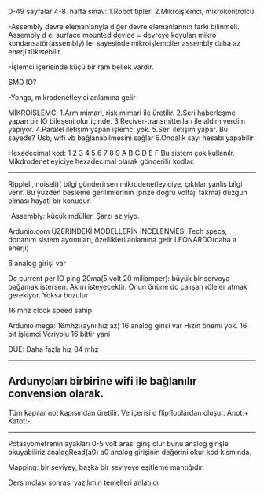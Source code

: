 0-49 sayfalar
4-8. hafta sınav:
1.Robot tipleri
2.Mikroişlemci, mikrokontrolcü

-Assembly devre elemanlarıyla diğer devre elemanlarının farkı bilinmeli.
Assembly d e: surface mounted device = devreye koyulan mikro kondansatör(assembly) ler sayesinde mikroişlemciler assembly daha az enerji tüketebilir.

-İşlemci içerisinde küçü bir ram bellek vardır.

SMD IO?

-Yonga, mikrodenetleyici anlamına gelir

MİKROİŞLEMCİ
1.Arm mimari, risk mimari ile üretilir.
2.Seri haberleşme yapan bir IO bileşeni olur içinde.
3.Reciver-transmitterları ile aldım verdim yapıyor.
4.Paralel iletişim yapan işlemci yok.
5.Seri iletişim yapar. Bu sayede? Usb, wifi vb bağlanabilmesini sağlar
6.Ondalık sayı hesabı yapabilir

Hexadecimal kod:
1 2 3 4 5 6 7 8 9 A B C D E F
Bu sistem çok kullanılr.
Mikdrodenetleyiciye hexadecimal olarak gönderilir kodlar.

---

Ripplelı, noiseli)( bilgi gönderirsen mikrodenetleyiciye, çıktılar yanlış bilgi verir. Bu yüzden besleme gerilimlerinin (prize doğru voltajı takma) düzgün olması hayati bir konudur.

-Assembly: küçük mdüller. Şarzı az yiyo.

Ardunio.com ÜZERİNDEKİ MODELLERİN İNCELENMESİ
Tech specs, donanım sistem ayrıntıları, özellikleri anlamına gelir
LEONARDO(daha a enerji)

6 analog girişi var

Dc current per IO ping 20ma(5 volt 20 miliamper): büyük bir servoya bağamak istersen. Akım isteyecektir. Onun önüne dc çalışan röleler atmak gerekiyor. Yoksa bozulur

16 mhz clock speed sahip

Ardunio mega:
16mhz:(aynı hız az)
16 analog girişi var
Hızın önemi yok.
16 bit işlemci
Veriyolu 16 bittir yani

DUE:
Daha fazla hız
84 mhz

---

## Ardunyoları birbirine wifi ile bağlanılır convension olarak.

Tüm kapılar not kapısından üretilir. Ve içerisi d flipfloplardan oluşur.
Anot:+
Katot:-

---

Potasyometrenin ayakları 0-5 volt arası giriş olur bunu analog girişle okuyabiliriz
analogRead(a0) a0 analog girişinin değerini okur kod kısmında.

Mapping: bir seviyey, başka bir seviyeye eşitleme mantığıdır.

Ders molası sonrası yazılımın temelleri anlatıldı

